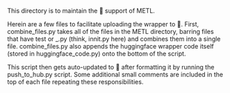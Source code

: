 This directory is to maintain the 🤗 support of METL.

Herein are a few files to facilitate uploading the wrapper to 🤗. First, combine_files.py takes all of the files in the METL directory, barring files that have test or _.py (think, innit.py here) and combines them into a single file. combine_files.py also appends the huggingface wrapper code itself (stored in huggingface_code.py) onto the bottom of the script.

This script then gets auto-updated to 🤗 after formatting it by running the push_to_hub.py script. Some additional small comments are included in the top of each file repeating these responsibilities.